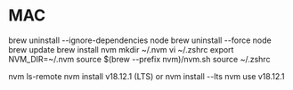 MAC
===
brew uninstall --ignore-dependencies node
brew uninstall --force node
brew update
brew install nvm
mkdir ~/.nvm
vi ~/.zshrc
    export NVM_DIR=~/.nvm
    source $(brew --prefix nvm)/nvm.sh
source ~/.zshrc

nvm ls-remote
nvm install v18.12.1 (LTS) or nvm install --lts
nvm use v18.12.1